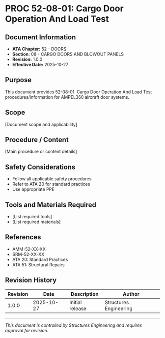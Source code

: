 # PROC 52-08-01: Cargo Door Operation And Load Test

## Document Information

- **ATA Chapter:** 52 - DOORS
- **Section:** 08 - CARGO DOORS AND BLOWOUT PANELS
- **Revision:** 1.0.0
- **Effective Date:** 2025-10-27

## Purpose

This document provides 52-08-01: Cargo Door Operation And Load Test procedures/information for AMPEL360 aircraft door systems.

## Scope

[Document scope and applicability]

## Procedure / Content

[Main procedure or content details]

## Safety Considerations

- Follow all applicable safety procedures
- Refer to ATA 20 for standard practices
- Use appropriate PPE

## Tools and Materials Required

- [List required tools]
- [List required materials]

## References

- AMM-52-XX-XX
- SRM-52-XX-XX
- ATA 20: Standard Practices
- ATA 51: Structural Repairs

## Revision History

| Revision | Date       | Description    | Author                 |
|----------|------------|----------------|------------------------|
| 1.0.0    | 2025-10-27 | Initial release| Structures Engineering |

---

*This document is controlled by Structures Engineering and requires approval for revision.*
